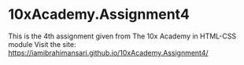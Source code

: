 # 10xAcademy.Assignment4
This is the 4th assignment given from The 10x Academy in HTML-CSS module
Visit the site: https://iamibrahimansari.github.io/10xAcademy.Assignment4/
